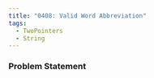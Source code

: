 ```yaml
---
title: "0408: Valid Word Abbreviation"
tags:
  - TwoPointers
  - String
---
```

### Problem Statement

